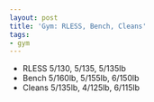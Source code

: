 ```yaml
---
layout: post
title: 'Gym: RLESS, Bench, Cleans'
tags:
- gym
---
```


- RLESS 5/130, 5/135, 5/135lb
- Bench 5/160lb, 5/155lb, 6/150lb
- Cleans 5/135lb, 4/125lb, 6/115lb

